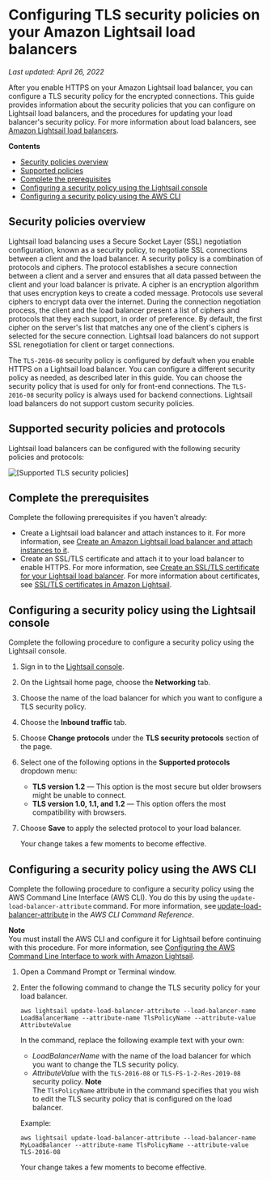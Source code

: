 # Configuring TLS security policies on your Amazon Lightsail load balancers<a name="amazon-lightsail-configure-load-balancer-tls-security-policy"></a>

 *Last updated: April 26, 2022* 

After you enable HTTPS on your Amazon Lightsail load balancer, you can configure a TLS security policy for the encrypted connections\. This guide provides information about the security policies that you can configure on Lightsail load balancers, and the procedures for updating your load balancer's security policy\. For more information about load balancers, see [Amazon Lightsail load balancers](understanding-lightsail-load-balancers.md)\.

**Contents**
+ [Security policies overview](#load-balancer-security-policies-overview)
+ [Supported policies](#load-balancer-supported-policies)
+ [Complete the prerequisites](#configure-load-balancer-security-policy-prerequisites)
+ [Configuring a security policy using the Lightsail console](#configure-load-balancer-security-policy-console)
+ [Configuring a security policy using the AWS CLI](#configure-load-balancer-security-policy-cli)

## Security policies overview<a name="load-balancer-security-policies-overview"></a>

Lightsail load balancing uses a Secure Socket Layer \(SSL\) negotiation configuration, known as a security policy, to negotiate SSL connections between a client and the load balancer\. A security policy is a combination of protocols and ciphers\. The protocol establishes a secure connection between a client and a server and ensures that all data passed between the client and your load balancer is private\. A cipher is an encryption algorithm that uses encryption keys to create a coded message\. Protocols use several ciphers to encrypt data over the internet\. During the connection negotiation process, the client and the load balancer present a list of ciphers and protocols that they each support, in order of preference\. By default, the first cipher on the server's list that matches any one of the client's ciphers is selected for the secure connection\. Lightsail load balancers do not support SSL renegotiation for client or target connections\.

The `TLS-2016-08` security policy is configured by default when you enable HTTPS on a Lightsail load balancer\. You can configure a different security policy as needed, as described later in this guide\. You can choose the security policy that is used for only for front\-end connections\. The `TLS-2016-08` security policy is always used for backend connections\. Lightsail load balancers do not support custom security policies\.

## Supported security policies and protocols<a name="load-balancer-supported-policies"></a>

Lightsail load balancers can be configured with the following security policies and protocols:

![\[Supported TLS security policies\]](https://d9yljz1nd5001.cloudfront.net/en_us/1490b6b36a8ed9d4b2232825b79c8222/images/amazon-lighstail-load-balancer-tls-protocols.png)

## Complete the prerequisites<a name="configure-load-balancer-security-policy-prerequisites"></a>

Complete the following prerequisites if you haven't already:
+ Create a Lightsail load balancer and attach instances to it\. For more information, see [Create an Amazon Lightsail load balancer and attach instances to it](create-lightsail-load-balancer-and-attach-lightsail-instances.md)\.
+ Create an SSL/TLS certificate and attach it to your load balancer to enable HTTPS\. For more information, see [Create an SSL/TLS certificate for your Lightsail load balancer](create-tls-ssl-certificate-and-attach-to-lightsail-load-balancer-https.md)\. For more information about certificates, see [SSL/TLS certificates in Amazon Lightsail](understanding-tls-ssl-certificates-in-lightsail-https.md)\.

## Configuring a security policy using the Lightsail console<a name="configure-load-balancer-security-policy-console"></a>

Complete the following procedure to configure a security policy using the Lightsail console\.

1. Sign in to the [Lightsail console](https://lightsail.aws.amazon.com/)\.

1. On the Lightsail home page, choose the **Networking** tab\.

1. Choose the name of the load balancer for which you want to configure a TLS security policy\.

1. Choose the **Inbound traffic** tab\.

1. Choose **Change protocols** under the **TLS security protocols** section of the page\.

1. Select one of the following options in the **Supported protocols** dropdown menu:
   + **TLS version 1\.2** — This option is the most secure but older browsers might be unable to connect\.
   + **TLS version 1\.0, 1\.1, and 1\.2** — This option offers the most compatibility with browsers\.

1. Choose **Save** to apply the selected protocol to your load balancer\.

   Your change takes a few moments to become effective\.

## Configuring a security policy using the AWS CLI<a name="configure-load-balancer-security-policy-cli"></a>

Complete the following procedure to configure a security policy using the AWS Command Line Interface \(AWS CLI\)\. You do this by using the `update-load-balancer-attribute` command\. For more information, see [update\-load\-balancer\-attribute](https://docs.aws.amazon.com/cli/latest/reference/lightsail/update-load-balancer-attribute.html) in the *AWS CLI Command Reference*\.

**Note**  
You must install the AWS CLI and configure it for Lightsail before continuing with this procedure\. For more information, see [Configuring the AWS Command Line Interface to work with Amazon Lightsail](lightsail-how-to-set-up-and-configure-aws-cli.md)\.

1. Open a Command Prompt or Terminal window\.

1. Enter the following command to change the TLS security policy for your load balancer\.

   ```
   aws lightsail update-load-balancer-attribute --load-balancer-name LoadBalancerName --attribute-name TlsPolicyName --attribute-value AttributeValue
   ```

   In the command, replace the following example text with your own:
   + *LoadBalancerName* with the name of the load balancer for which you want to change the TLS security policy\.
   + *AttributeValue* with the `TLS-2016-08` or `TLS-FS-1-2-Res-2019-08` security policy\.
**Note**  
The `TlsPolicyName` attribute in the command specifies that you wish to edit the TLS security policy that is configured on the load balancer\.

   Example:

   ```
   aws lightsail update-load-balancer-attribute --load-balancer-name MyLoadBalancer --attribute-name TlsPolicyName --attribute-value TLS-2016-08
   ```

   Your change takes a few moments to become effective\.